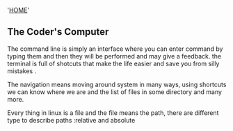 '[HOME](README.md)'<br/>

## The Coder's Computer

The command line is simply an interface where you can enter command by typing them  and then they will be performed and may give a feedback. the terminal is full of shotcuts that make the life easier and save you from silly mistakes .

The navigation means moving around system in many ways, using shortcuts we can know where we are and the list of files in some directory and many more.

Every thing in linux is a file and the file means the path, there are different type to describe paths :relative and absolute 

